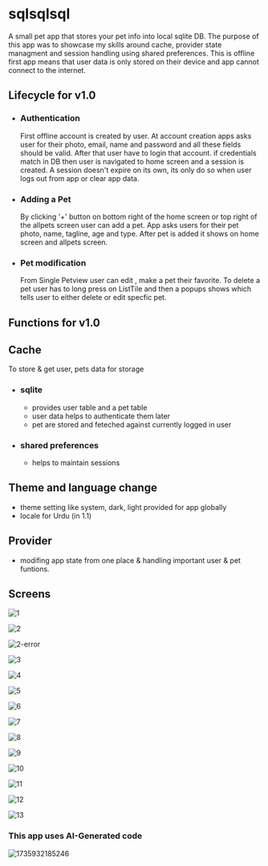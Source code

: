 # sqlsqlsql
A small pet app that stores your pet info into local sqlite DB. The purpose of this app was to showcase my skills around cache, provider state managment and session handling using shared preferences.
This is offline first app means that user data is only stored on their device and app cannot connect to the internet.

## Lifecycle for v1.0
  - ### Authentication
    First offline account is created by user. At account creation apps asks user for their photo, email, name and password and all these fields should be valid. After that user have to login that account. if credentials match in DB then
    user is navigated to home screen and a session is created. A session doesn't expire on its own, its only do so when user logs out from app or clear app data.
  - ### Adding a Pet
    By clicking '+' button on bottom right of the home screen or top right of the allpets screen user can add a pet. App asks users for their pet photo, name, tagline, age and type. After pet is added it shows on home screen and allpets
    screen.
  - ### Pet modification
    From Single Petview user can edit , make a pet their favorite. To delete a pet user has to long press on ListTile and then a popups shows which tells user to either delete or edit specfic pet.

## Functions for v1.0
## Cache
To store & get user, pets data for storage
  - ### sqlite
    - provides user table and a pet table
    - user data helps to authenticate them later
    - pet are stored and feteched against currently logged in user
  - ### shared preferences
    - helps to maintain sessions
## Theme and language change
  - theme setting like system, dark, light provided for app globally
  - locale for Urdu (in 1.1)
## Provider
  - modifing app state from one place & handling important user & pet funtions.
## Screens

![1](https://github.com/user-attachments/assets/9beb014e-e831-4773-bceb-eb38eeb9ba69)

![2](https://github.com/user-attachments/assets/1f49cb74-f9e8-469d-ad6c-008842f99a16)

![2-error](https://github.com/user-attachments/assets/1596e5a9-8d93-44da-a978-c51dea89d8a6)

![3](https://github.com/user-attachments/assets/81518f72-8c14-45e4-9bcf-418dd463f1c7)

![4](https://github.com/user-attachments/assets/3ef139ae-b187-43b6-a902-b85cbba9a8c0)

![5](https://github.com/user-attachments/assets/038797ee-b055-436e-970f-f1406e328e12)

![6](https://github.com/user-attachments/assets/94a3aff2-dade-4e08-a0c5-45166e16df7f)

![7](https://github.com/user-attachments/assets/2b68170b-f373-44e8-9697-6862c339af73)

![8](https://github.com/user-attachments/assets/2b0db932-21a4-4481-a26f-2f8c3d42e405)

![9](https://github.com/user-attachments/assets/45e9912e-2985-4e0d-9be3-bcbb8dfff960)

![10](https://github.com/user-attachments/assets/cbc69f17-d809-4d32-a4d1-14257b4165bd)

![11](https://github.com/user-attachments/assets/357c5f89-4240-4e37-b6f9-7daad8ac3f05)

![12](https://github.com/user-attachments/assets/950540d0-2b0e-4df7-adbd-b2fa5f3f739c)

![13](https://github.com/user-attachments/assets/bea1f871-0204-48fa-a6d3-e7324285dbe2)


### This app uses AI-Generated code
![1735932185246](https://github.com/user-attachments/assets/b43b8e52-25fc-4bf8-84e9-1de2ae44b9f3)
